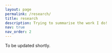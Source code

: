 ```yaml
---
layout: page
permalink: /research/
title: research
description: Trying to summarise the work I do!
nav: true
nav_order: 2
---
```

To be updated shortly.